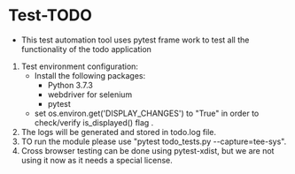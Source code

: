 # Test-TODO
* This test automation tool uses pytest frame work to test all the functionality of the todo application
1) Test environment configuration:
     * Install the following packages:
          - Python 3.7.3
          - webdriver for selenium
          - pytest   
     * set os.environ.get('DISPLAY_CHANGES') to "True" in order to check/verify is_displayed() flag .
2) The logs will be generated and stored in todo.log file.
3) TO run the module please use "pytest todo_tests.py --capture=tee-sys".
4) Cross browser testing can be done using pytest-xdist, but we are not using it now as it needs a special license. 
